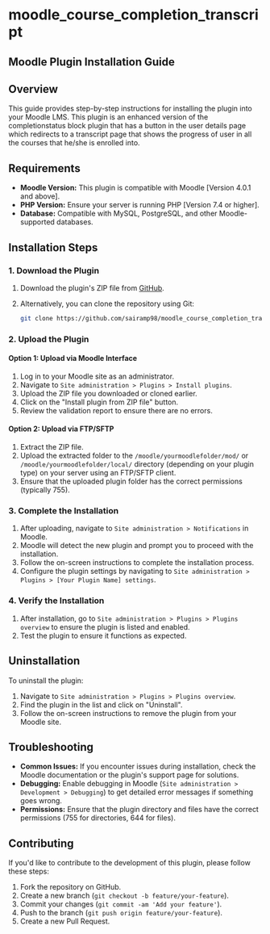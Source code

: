 # moodle_course_completion_transcript

## Moodle Plugin Installation Guide

## Overview

This guide provides step-by-step instructions for installing the plugin into your Moodle LMS. This plugin is an enhanced version of the completionstatus block plugin that has a button in the user details page which redirects to a transcript page that shows the progress of user in all the courses that he/she is enrolled into.

## Requirements

- **Moodle Version:** This plugin is compatible with Moodle [Version 4.0.1 and above].
- **PHP Version:** Ensure your server is running PHP [Version 7.4 or higher].
- **Database:** Compatible with MySQL, PostgreSQL, and other Moodle-supported databases.

## Installation Steps

### 1. Download the Plugin

1. Download the plugin's ZIP file from [GitHub](https://github.com/sairamp98/moodle_course_completion_transcript).
2. Alternatively, you can clone the repository using Git:

    ```bash
    git clone https://github.com/sairamp98/moodle_course_completion_transcript.git
    ```

### 2. Upload the Plugin

#### Option 1: Upload via Moodle Interface

1. Log in to your Moodle site as an administrator.
2. Navigate to `Site administration > Plugins > Install plugins`.
3. Upload the ZIP file you downloaded or cloned earlier.
4. Click on the "Install plugin from ZIP file" button.
5. Review the validation report to ensure there are no errors.

#### Option 2: Upload via FTP/SFTP

1. Extract the ZIP file.
2. Upload the extracted folder to the `/moodle/yourmoodlefolder/mod/` or `/moodle/yourmoodlefolder/local/` directory (depending on your plugin type) on your server using an FTP/SFTP client.
3. Ensure that the uploaded plugin folder has the correct permissions (typically 755).

### 3. Complete the Installation

1. After uploading, navigate to `Site administration > Notifications` in Moodle.
2. Moodle will detect the new plugin and prompt you to proceed with the installation.
3. Follow the on-screen instructions to complete the installation process.
4. Configure the plugin settings by navigating to `Site administration > Plugins > [Your Plugin Name] settings`.

### 4. Verify the Installation

1. After installation, go to `Site administration > Plugins > Plugins overview` to ensure the plugin is listed and enabled.
2. Test the plugin to ensure it functions as expected.

## Uninstallation

To uninstall the plugin:

1. Navigate to `Site administration > Plugins > Plugins overview`.
2. Find the plugin in the list and click on "Uninstall".
3. Follow the on-screen instructions to remove the plugin from your Moodle site.

## Troubleshooting

- **Common Issues:** If you encounter issues during installation, check the Moodle documentation or the plugin's support page for solutions.
- **Debugging:** Enable debugging in Moodle (`Site administration > Development > Debugging`) to get detailed error messages if something goes wrong.
- **Permissions:** Ensure that the plugin directory and files have the correct permissions (755 for directories, 644 for files).

## Contributing

If you'd like to contribute to the development of this plugin, please follow these steps:

1. Fork the repository on GitHub.
2. Create a new branch (`git checkout -b feature/your-feature`).
3. Commit your changes (`git commit -am 'Add your feature'`).
4. Push to the branch (`git push origin feature/your-feature`).
5. Create a new Pull Request.